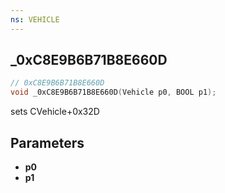 ```yaml
---
ns: VEHICLE
---
```

## _0xC8E9B6B71B8E660D

```c
// 0xC8E9B6B71B8E660D
void _0xC8E9B6B71B8E660D(Vehicle p0, BOOL p1);
```

sets CVehicle+0x32D

## Parameters
* **p0**
* **p1**

